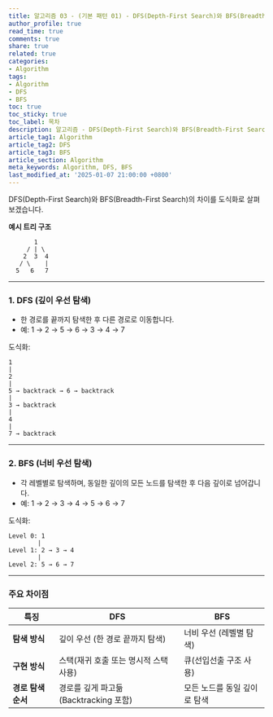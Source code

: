 ```yaml
---
title: 알고리즘 03 - (기본 패턴 01) - DFS(Depth-First Search)와 BFS(Breadth-First Search)의 차이
author_profile: true
read_time: true
comments: true
share: true
related: true
categories:
- Algorithm
tags:
- Algorithm
- DFS
- BFS
toc: true
toc_sticky: true
toc_label: 목차
description: 알고리즘 - DFS(Depth-First Search)와 BFS(Breadth-First Search)의 차이
article_tag1: Algorithm
article_tag2: DFS
article_tag3: BFS
article_section: Algorithm
meta_keywords: Algorithm, DFS, BFS
last_modified_at: '2025-01-07 21:00:00 +0800'
---
```



DFS(Depth-First Search)와 BFS(Breadth-First Search)의 차이를 도식화로 살펴보겠습니다.

**예시 트리 구조**  
```
       1
     / | \
    2  3  4
   / \    |
  5   6   7
```

---

### 1. **DFS (깊이 우선 탐색)**
- 한 경로를 끝까지 탐색한 후 다른 경로로 이동합니다.
- 예: 1 → 2 → 5 → 6 → 3 → 4 → 7

도식화:
```
1
|
2
|
5 → backtrack → 6 → backtrack
|
3 → backtrack
|
4
|
7 → backtrack
```

---

### 2. **BFS (너비 우선 탐색)**
- 각 레벨별로 탐색하며, 동일한 깊이의 모든 노드를 탐색한 후 다음 깊이로 넘어갑니다.
- 예: 1 → 2 → 3 → 4 → 5 → 6 → 7

도식화:
```
Level 0: 1
        |
Level 1: 2 → 3 → 4
        |
Level 2: 5 → 6 → 7
```

---

### 주요 차이점
| **특징**         | **DFS**                                   | **BFS**                        |
|-------------------|-------------------------------------------|---------------------------------|
| **탐색 방식**     | 깊이 우선 (한 경로 끝까지 탐색)            | 너비 우선 (레벨별 탐색)          |
| **구현 방식**     | 스택(재귀 호출 또는 명시적 스택 사용)       | 큐(선입선출 구조 사용)          |
| **경로 탐색 순서** | 경로를 깊게 파고듦 (Backtracking 포함)      | 모든 노드를 동일 깊이로 탐색    |

